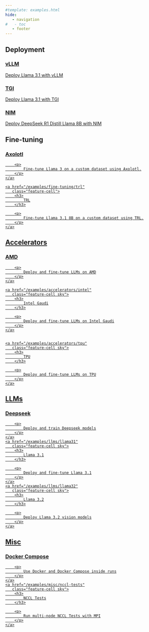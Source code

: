 ```yaml
---
#template: examples.html
hide:
   - navigation
#   - toc
   - footer
---
```


<style>
.md-main .md-main__inner.md-grid {
    flex-direction: row-reverse;
}
</style>

## Deployment
<div class="tx-landing__highlights_grid">
    <a href="/examples/deployment/vllm" 
       class="feature-cell">
       <h3>
           vLLM
       </h3>
       <p>
            Deploy Llama 3.1 with vLLM
        </p>
    </a>
    <a href="/examples/deployment/tgi" 
       class="feature-cell">
       <h3>
           TGI
       </h3>
       <p>
            Deploy Llama 3.1 with TGI
        </p>
    </a>
    <a href="/examples/deployment/nim" 
       class="feature-cell">
       <h3>
           NIM
       </h3>
       <p>
            Deploy DeepSeek R1 Distill Llama 8B with NIM
        </p>
    </a>
</div>

## Fine-tuning

<div class="tx-landing__highlights_grid">
    <a href="/examples/fine-tuning/axolotl"
       class="feature-cell">
        <h3>
            Axolotl
        </h3>

        <p>
            Fine-tune Llama 3 on a custom dataset using Axolotl.
        </p>
    </a>

    <a href="/examples/fine-tuning/trl"
       class="feature-cell">
        <h3>
            TRL
        </h3>

        <p>
            Fine-tune Llama 3.1 8B on a custom dataset using TRL.
        </p>
    </a>
</div>

## Accelerators

<div class="tx-landing__highlights_grid">
    <a href="/examples/accelerators/amd"
       class="feature-cell sky">
        <h3>
            AMD
        </h3>

        <p>
            Deploy and fine-tune LLMs on AMD
        </p>
    </a>

    <a href="/examples/accelerators/intel"
       class="feature-cell sky">
        <h3>
            Intel Gaudi
        </h3>

        <p>
            Deploy and fine-tune LLMs on Intel Gaudi
        </p>
    </a>


    <a href="/examples/accelerators/tpu"
       class="feature-cell sky">
        <h3>
            TPU
        </h3>

        <p>
            Deploy and fine-tune LLMs on TPU
        </p>
    </a>
</div>

## LLMs

<div class="tx-landing__highlights_grid">
    <a href="/examples/llms/deepseek"
       class="feature-cell sky">
        <h3>
            Deepseek
        </h3>

        <p>
            Deploy and train Deepseek models
        </p>
    </a>
    <a href="/examples/llms/llama31"
       class="feature-cell sky">
        <h3>
            Llama 3.1
        </h3>

        <p>
            Deploy and fine-tune Llama 3.1
        </p>
    </a>
    <a href="/examples/llms/llama32"
       class="feature-cell sky">
        <h3>
            Llama 3.2
        </h3>

        <p>
            Deploy Llama 3.2 vision models
        </p>
    </a>
</div>

## Misc

<div class="tx-landing__highlights_grid">
    <a href="/examples/misc/docker-compose"
       class="feature-cell sky">
        <h3>
            Docker Compose
        </h3>

        <p>
            Use Docker and Docker Compose inside runs
        </p>
    </a>
    <a href="/examples/misc/nccl-tests"
       class="feature-cell sky">
        <h3>
            NCCL Tests
        </h3>

        <p>
            Run multi-node NCCL Tests with MPI
        </p>
    </a>
</div>
